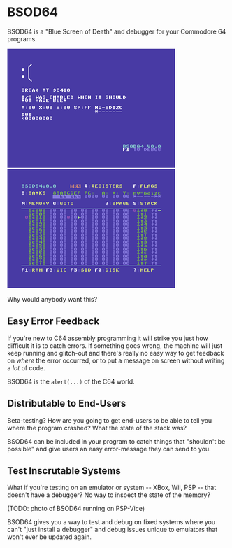 # BSOD64 #

BSOD64 is a "Blue Screen of Death" and debugger for your Commodore 64 programs.

![BSOD64 example "Blue Screen of Death" mimicking the typical Windows 10 BSOD](readme_bsod.png) ![BSOD64's debugging screen](readme_debug.png)

Why would anybody want this?

## Easy Error Feedback ##

If you're new to C64 assembly programming it will strike you just how difficult it is to catch errors. If something goes wrong, the machine will just keep running and glitch-out and there's really no easy way to get feedback on *where* the error occurred, or to put a message on screen without writing a _lot_ of code.

BSOD64 is the `alert(...)` of the C64 world.

## Distributable to End-Users ##

Beta-testing? How are you going to get end-users to be able to tell you where the program crashed? What the state of the stack was?

BSOD64 can be included in your program to catch things that "shouldn't be possible" and give users an easy error-message they can send to you.

## Test Inscrutable Systems ##

What if you're testing on an emulator or system -- XBox, Wii, PSP -- that doesn't have a debugger? No way to inspect the state of the memory?

(TODO: photo of BSOD64 running on PSP-Vice)

BSOD64 gives you a way to test and debug on fixed systems where you can't "just install a debugger" and debug issues unique to emulators that won't ever be updated again.
